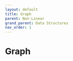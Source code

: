 ```yaml
---
layout: default
title: Graph
parent: Non-Linear
grand_parent: Data Structures
nav_order: 1
---
```


# Graph